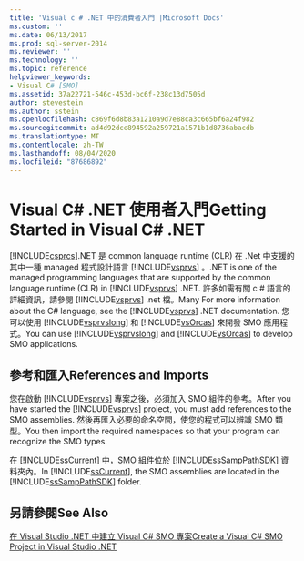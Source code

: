```yaml
---
title: 'Visual c # .NET 中的消費者入門 |Microsoft Docs'
ms.custom: ''
ms.date: 06/13/2017
ms.prod: sql-server-2014
ms.reviewer: ''
ms.technology: ''
ms.topic: reference
helpviewer_keywords:
- Visual C# [SMO]
ms.assetid: 37a22721-546c-453d-bc6f-238c13d7505d
author: stevestein
ms.author: sstein
ms.openlocfilehash: c869f6d8b83a1210a9d7e88ca3c665bf6a24f982
ms.sourcegitcommit: ad4d92dce894592a259721a1571b1d8736abacdb
ms.translationtype: MT
ms.contentlocale: zh-TW
ms.lasthandoff: 08/04/2020
ms.locfileid: "87686892"
---
```

# <a name="getting-started-in-visual-c-net"></a><span data-ttu-id="e5d33-102">Visual C# .NET 使用者入門</span><span class="sxs-lookup"><span data-stu-id="e5d33-102">Getting Started in Visual C# .NET</span></span>
  [!INCLUDE[csprcs](../../includes/csprcs-md.md)]<span data-ttu-id="e5d33-103">.NET 是 common language runtime (CLR) 在 .Net 中支援的其中一種 managed 程式設計語言 [!INCLUDE[vsprvs](../../includes/vsprvs-md.md)] 。</span><span class="sxs-lookup"><span data-stu-id="e5d33-103">.NET is one of the managed programming languages that are supported by the common language runtime (CLR) in [!INCLUDE[vsprvs](../../includes/vsprvs-md.md)] .NET.</span></span> <span data-ttu-id="e5d33-104">許多如需有關 c # 語言的詳細資訊，請參閱 [!INCLUDE[vsprvs](../../includes/vsprvs-md.md)] .net 檔。</span><span class="sxs-lookup"><span data-stu-id="e5d33-104">Many For more information about the C# language, see the [!INCLUDE[vsprvs](../../includes/vsprvs-md.md)] .NET documentation.</span></span> <span data-ttu-id="e5d33-105">您可以使用 [!INCLUDE[vsprvslong](../../includes/vsprvslong-md.md)] 和 [!INCLUDE[vsOrcas](../../includes/vsorcas-md.md)] 來開發 SMO 應用程式。</span><span class="sxs-lookup"><span data-stu-id="e5d33-105">You can use [!INCLUDE[vsprvslong](../../includes/vsprvslong-md.md)] and [!INCLUDE[vsOrcas](../../includes/vsorcas-md.md)] to develop SMO applications.</span></span>  
  
## <a name="references-and-imports"></a><span data-ttu-id="e5d33-106">參考和匯入</span><span class="sxs-lookup"><span data-stu-id="e5d33-106">References and Imports</span></span>  
 <span data-ttu-id="e5d33-107">您在啟動 [!INCLUDE[vsprvs](../../includes/vsprvs-md.md)] 專案之後，必須加入 SMO 組件的參考。</span><span class="sxs-lookup"><span data-stu-id="e5d33-107">After you have started the [!INCLUDE[vsprvs](../../includes/vsprvs-md.md)] project, you must add references to the SMO assemblies.</span></span> <span data-ttu-id="e5d33-108">然後再匯入必要的命名空間，使您的程式可以辨識 SMO 類型。</span><span class="sxs-lookup"><span data-stu-id="e5d33-108">You then import the required namespaces so that your program can recognize the SMO types.</span></span>  
  
 <span data-ttu-id="e5d33-109">在 [!INCLUDE[ssCurrent](../../includes/sscurrent-md.md)] 中，SMO 組件位於 [!INCLUDE[ssSampPathSDK](../../includes/sssamppathsdk-md.md)] 資料夾內。</span><span class="sxs-lookup"><span data-stu-id="e5d33-109">In [!INCLUDE[ssCurrent](../../includes/sscurrent-md.md)], the SMO assemblies are located in the [!INCLUDE[ssSampPathSDK](../../includes/sssamppathsdk-md.md)] folder.</span></span>  
  
## <a name="see-also"></a><span data-ttu-id="e5d33-110">另請參閱</span><span class="sxs-lookup"><span data-stu-id="e5d33-110">See Also</span></span>  
 [<span data-ttu-id="e5d33-111">在 Visual Studio .NET 中建立 Visual C&#35; SMO 專案</span><span class="sxs-lookup"><span data-stu-id="e5d33-111">Create a Visual C&#35; SMO Project in Visual Studio .NET</span></span>](how-to-create-a-visual-csharp-smo-project-in-visual-studio-net.md)  
  
  
